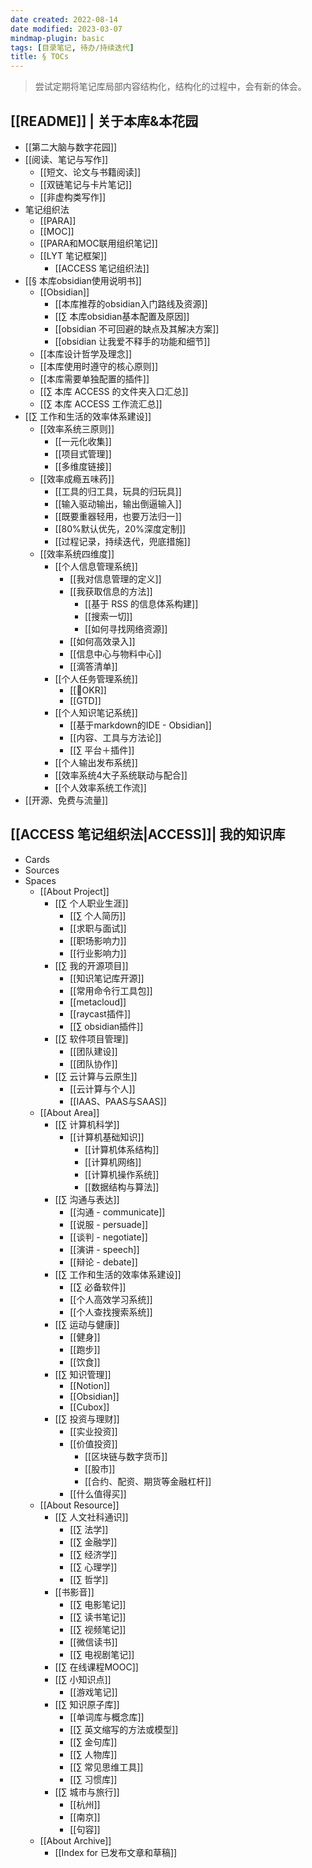 ```yaml
---
date created: 2022-08-14
date modified: 2023-03-07
mindmap-plugin: basic
tags: [目录笔记, 待办/持续迭代]
title: § TOCs
---
```


> 尝试定期将笔记库局部内容结构化，结构化的过程中，会有新的体会。

## [[README]] | 关于本库&本花园

- [[第二大脑与数字花园]]
- [[阅读、笔记与写作]]
	- [[短文、论文与书籍阅读]]
	- [[双链笔记与卡片笔记]]
	- [[非虚构类写作]]
- 笔记组织法
	- [[PARA]]
	- [[MOC]]
	- [[PARA和MOC联用组织笔记]]
	- [[LYT 笔记框架]]
		- [[ACCESS 笔记组织法]]
- [[§ 本库obsidian使用说明书]]
	- [[Obsidian]]
		- [[本库推荐的obsidian入门路线及资源]]
		- [[∑ 本库obsidian基本配置及原因]]
		- [[obsidian 不可回避的缺点及其解决方案]]
		- [[obsidian 让我爱不释手的功能和细节]]
	- [[本库设计哲学及理念]]
	- [[本库使用时遵守的核心原则]]
	- [[本库需要单独配置的插件]]
	- [[∑ 本库 ACCESS 的文件夹入口汇总]]
	- [[∑ 本库 ACCESS 工作流汇总]]
- [[∑ 工作和生活的效率体系建设]]
   - [[效率系统三原则]]
		- [[一元化收集]]
		- [[项目式管理]]
		- [[多维度链接]]
   - [[效率成瘾五味药]]
		- [[工具的归工具，玩具的归玩具]]
		- [[输入驱动输出，输出倒逼输入]]
		- [[既要重器轻用，也要万法归一]]
		- [[80%默认优先，20%深度定制]]
		- [[过程记录，持续迭代，兜底措施]]
	- [[效率系统四维度]]
	   - [[个人信息管理系统]]
		  - [[我对信息管理的定义]]
		  - [[我获取信息的方法]]
			 - [[基于 RSS 的信息体系构建]]
			 - [[搜索一切]]
			 - [[如何寻找网络资源]]
		  - [[如何高效录入]]
		  - [[信息中心与物料中心]]
		  - [[滴答清单]]
	   - [[个人任务管理系统]]
		  - [[🔡OKR]]
		  - [[GTD]]
	   - [[个人知识笔记系统]]
		  - [[基于markdown的IDE - Obsidian]]
		  - [[内容、工具与方法论]]
		  - [[∑ 平台＋插件]]
	   - [[个人输出发布系统]]
	   - [[效率系统4大子系统联动与配合]]
	   - [[个人效率系统工作流]]
- [[开源、免费与流量]]

## [[ACCESS 笔记组织法|ACCESS]]| 我的知识库

- Cards
- Sources
- Spaces
   - [[About Project]]
	  - [[∑ 个人职业生涯]]
		 - [[∑ 个人简历]]
		 - [[求职与面试]]
		 - [[职场影响力]]
		 - [[行业影响力]]
	  - [[∑ 我的开源项目]]
		 - [[知识笔记库开源]]
		 - [[常用命令行工具包]]
		 - [[metacloud]]
		 - [[raycast插件]]
		 - [[∑ obsidian插件]]
	  - [[∑ 软件项目管理]]
		 - [[团队建设]]
		 - [[团队协作]]
	  - [[∑ 云计算与云原生]]
		 - [[云计算与个人]]
		 - [[IAAS、PAAS与SAAS]]
   - [[About Area]]
	  - [[∑ 计算机科学]]
		 - [[计算机基础知识]]
			- [[计算机体系结构]]
			- [[计算机网络]]
			- [[计算机操作系统]]
			- [[数据结构与算法]]
	  - [[∑ 沟通与表达]]
		 - [[沟通 - communicate]]
		 - [[说服 - persuade]]
		 - [[谈判 - negotiate]]
		 - [[演讲 - speech]]
		 - [[辩论 - debate]]
	  - [[∑ 工作和生活的效率体系建设]]
		 - [[∑ 必备软件]]
		 - [[个人高效学习系统]]
		 - [[个人查找搜索系统]]
	  - [[∑ 运动与健康]]
		 - [[健身]]
		 - [[跑步]]
		 - [[饮食]]
	  - [[∑ 知识管理]]
		 - [[Notion]]
		 - [[Obsidian]]
		 - [[Cubox]]
	  - [[∑ 投资与理财]]
		 - [[实业投资]]
		 - [[价值投资]]
			- [[区块链与数字货币]]
			- [[股市]]
			- [[合约、配资、期货等金融杠杆]]
		 - [[什么值得买]]
   - [[About Resource]]
	  - [[∑ 人文社科通识]]
		 - [[∑ 法学]]
		 - [[∑ 金融学]]
		 - [[∑ 经济学]]
		 - [[∑ 心理学]]
		 - [[∑ 哲学]]
	  - [[书影音]]
		 - [[∑ 电影笔记]]
		 - [[∑ 读书笔记]]
		 - [[∑ 视频笔记]]
		 - [[微信读书]]
		 - [[∑ 电视剧笔记]]
	  - [[∑ 在线课程MOOC]]
	  - [[∑ 小知识点]]
		 - [[游戏笔记]]
	  - [[∑ 知识原子库]]
		 - [[单词库与概念库]]
		 - [[∑ 英文缩写的方法或模型]]
		 - [[∑ 金句库]]
		 - [[∑ 人物库]]
		 - [[∑ 常见思维工具]]
		 - [[∑ 习惯库]]
	  - [[∑ 城市与旅行]]
		 - [[杭州]]
		 - [[南京]]
		 - [[句容]]
   - [[About Archive]]
	  - [[Index for 已发布文章和草稿]]
